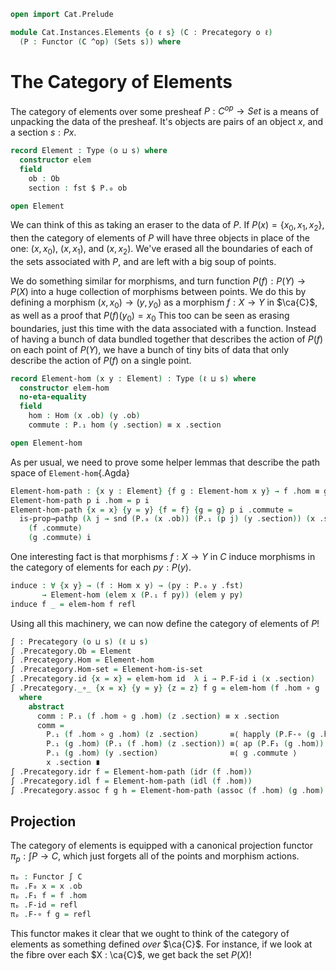 ```agda
open import Cat.Prelude

module Cat.Instances.Elements {o ℓ s} (C : Precategory o ℓ)
  (P : Functor (C ^op) (Sets s)) where
```

<!--
```agda
open import Cat.Reasoning C
open Functor

private
  module P = Functor P
```
-->

# The Category of Elements

The category of elements over some presheaf $P : C^{op} \to Set$ is a
means of unpacking the data of the presheaf. It's objects are pairs
of an object $x$, and a section $s : P x$.

```agda
record Element : Type (o ⊔ s) where
  constructor elem
  field
    ob : Ob
    section : fst $ P.₀ ob

open Element
```

We can think of this as taking an eraser to the data of $P$. If
$P(x) = \{x_0, x_1, x_2\}$, then the category of elements of $P$
will have three objects in place of the one: $(x, x_0)$, $(x, x_1)$,
and $(x, x_2)$. We've erased all the boundaries of each of the sets
associated with $P$, and are left with a big soup of points.

We do something similar for morphisms, and turn function
$P(f) : P(Y) \to P(X)$ into a huge collection of morphisms between
points. We do this by defining a morphism $(x, x_0) \to (y, y_0)$
as a morphism $f : X \to Y$ in $\ca{C}$, as well as a proof that
$P(f)(y_0) = x_0$ This too can be seen as erasing boundaries, just
this time with the data associated with a function. Instead of
having a bunch of data bundled together that describes the action
of $P(f)$ on each point of $P(Y)$, we have a bunch of tiny bits of data
that only describe the action of $P(f)$ on a single point.

```agda
record Element-hom (x y : Element) : Type (ℓ ⊔ s) where
  constructor elem-hom
  no-eta-equality
  field
    hom : Hom (x .ob) (y .ob)
    commute : P.₁ hom (y .section) ≡ x .section

open Element-hom
```

As per usual, we need to prove some helper lemmas that describe the
path space of `Element-hom`{.Agda}

```agda
Element-hom-path : {x y : Element} {f g : Element-hom x y} → f .hom ≡ g .hom → f ≡ g
Element-hom-path p i .hom = p i
Element-hom-path {x = x} {y = y} {f = f} {g = g} p i .commute =
  is-prop→pathp (λ j → snd (P.₀ (x .ob)) (P.₁ (p j) (y .section)) (x .section))
    (f .commute)
    (g .commute) i
```

<!--
```agda
Element-hom-is-set : ∀ (x y : Element) → is-set (Element-hom x y)
Element-hom-is-set x y =
  retract→is-hlevel 2 refold unfold retract T-is-set
  where
    T : Type _
    T = Σ[ hom ∈ Hom (x .ob) (y .ob) ]
        (P.₁ hom (y .section) ≡ x .section)

    refold : T → Element-hom x y
    refold (h , p) = elem-hom h p

    unfold : Element-hom x y → T
    unfold f = (f .hom , f .commute)

    retract : ∀ x → refold (unfold x) ≡ x
    retract x i .hom = x .hom
    retract x i .commute = x .commute

    T-is-set : is-set T
    T-is-set =
      Σ-is-hlevel 2 (Hom-set _ _)
                  λ f → Path-is-hlevel 2 (snd $ P.₀ (x .ob))
```
-->

One interesting fact is that morphisms $f : X \to Y$ in $C$ induce
morphisms in the category of elements for each $py : P(y)$.

```agda
induce : ∀ {x y} → (f : Hom x y) → (py : P.₀ y .fst)
       → Element-hom (elem x (P.₁ f py)) (elem y py)
induce f _ = elem-hom f refl
```

Using all this machinery, we can now define the category of elements of
$P$!

```agda
∫ : Precategory (o ⊔ s) (ℓ ⊔ s)
∫ .Precategory.Ob = Element
∫ .Precategory.Hom = Element-hom
∫ .Precategory.Hom-set = Element-hom-is-set
∫ .Precategory.id {x = x} = elem-hom id  λ i → P.F-id i (x .section)
∫ .Precategory._∘_ {x = x} {y = y} {z = z} f g = elem-hom (f .hom ∘ g .hom) comm
  where
    abstract
      comm : P.₁ (f .hom ∘ g .hom) (z .section) ≡ x .section
      comm =
        P.₁ (f .hom ∘ g .hom) (z .section)       ≡⟨ happly (P.F-∘ (g .hom) (f .hom)) (z .section) ⟩
        P.₁ (g .hom) (P.₁ (f .hom) (z .section)) ≡⟨ ap (P.F₁ (g .hom)) (f .commute)  ⟩
        P.₁ (g .hom) (y .section)                ≡⟨ g .commute ⟩
        x .section ∎
∫ .Precategory.idr f = Element-hom-path (idr (f .hom))
∫ .Precategory.idl f = Element-hom-path (idl (f .hom))
∫ .Precategory.assoc f g h = Element-hom-path (assoc (f .hom) (g .hom) (h .hom))
```

## Projection

The category of elements is equipped with a canonical projection functor
$\pi_p : \int P \to C$, which just forgets all of the points and
morphism actions.

```agda
πₚ : Functor ∫ C
πₚ .F₀ x = x .ob
πₚ .F₁ f = f .hom
πₚ .F-id = refl
πₚ .F-∘ f g = refl
```

This functor makes it clear that we ought to think of the category
of elements as something defined _over_ $\ca{C}$. For instance, if we
look at the fibre over each $X : \ca{C}$, we get back the set $P(X)$!
